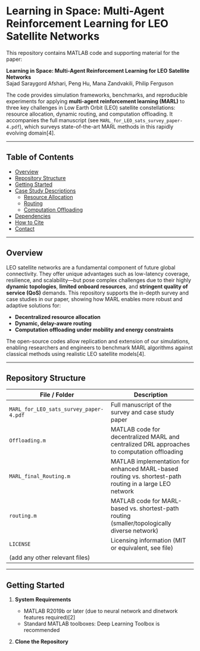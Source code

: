 # Learning in Space: Multi-Agent Reinforcement Learning for LEO Satellite Networks

This repository contains MATLAB code and supporting material for the paper:

**Learning in Space: Multi-Agent Reinforcement Learning for LEO Satellite Networks**  
Sajad Saraygord Afshari, Peng Hu, Mana Zandvakili, Philip Ferguson

The code provides simulation frameworks, benchmarks, and reproducible experiments for applying **multi-agent reinforcement learning (MARL)** to three key challenges in Low Earth Orbit (LEO) satellite constellations: resource allocation, dynamic routing, and computation offloading. It accompanies the full manuscript (see `MARL_for_LEO_sats_survey_paper-4.pdf`), which surveys state-of-the-art MARL methods in this rapidly evolving domain[4].

---

## Table of Contents

- [Overview](#overview)
- [Repository Structure](#repository-structure)
- [Getting Started](#getting-started)
- [Case Study Descriptions](#case-study-descriptions)
  - [Resource Allocation](#resource-allocation)
  - [Routing](#routing)
  - [Computation Offloading](#computation-offloading)
- [Dependencies](#dependencies)
- [How to Cite](#how-to-cite)
- [Contact](#contact)

---

## Overview

LEO satellite networks are a fundamental component of future global connectivity. They offer unique advantages such as low-latency coverage, resilience, and scalability—but pose complex challenges due to their highly **dynamic topologies**, **limited onboard resources**, and **stringent quality of service (QoS)** demands. This repository supports the in-depth survey and case studies in our paper, showing how MARL enables more robust and adaptive solutions for:

- **Decentralized resource allocation**
- **Dynamic, delay-aware routing**
- **Computation offloading under mobility and energy constraints**

The open-source codes allow replication and extension of our simulations, enabling researchers and engineers to benchmark MARL algorithms against classical methods using realistic LEO satellite models[4].

---

## Repository Structure

| File / Folder           | Description                                                                                              |
|-------------------------|----------------------------------------------------------------------------------------------------------|
| `MARL_for_LEO_sats_survey_paper-4.pdf` | Full manuscript of the survey and case study paper                                         |
| `Offloading.m`          | MATLAB code for decentralized MARL and centralized DRL approaches to computation offloading             |
| `MARL_final_Routing.m`  | MATLAB implementation for enhanced MARL-based routing vs. shortest-path routing in a large LEO network  |
| `routing.m`             | MATLAB code for MARL-based vs. shortest-path routing (smaller/topologically diverse network)            |
| `LICENSE`               | Licensing information (MIT or equivalent, see file)                                                     |
| (add any other relevant files) |                                                                                                  |

---

## Getting Started

1. **System Requirements**
   - MATLAB R2019b or later (due to neural network and dlnetwork features required)[2]
   - Standard MATLAB toolboxes: Deep Learning Toolbox is recommended

2. **Clone the Repository**
